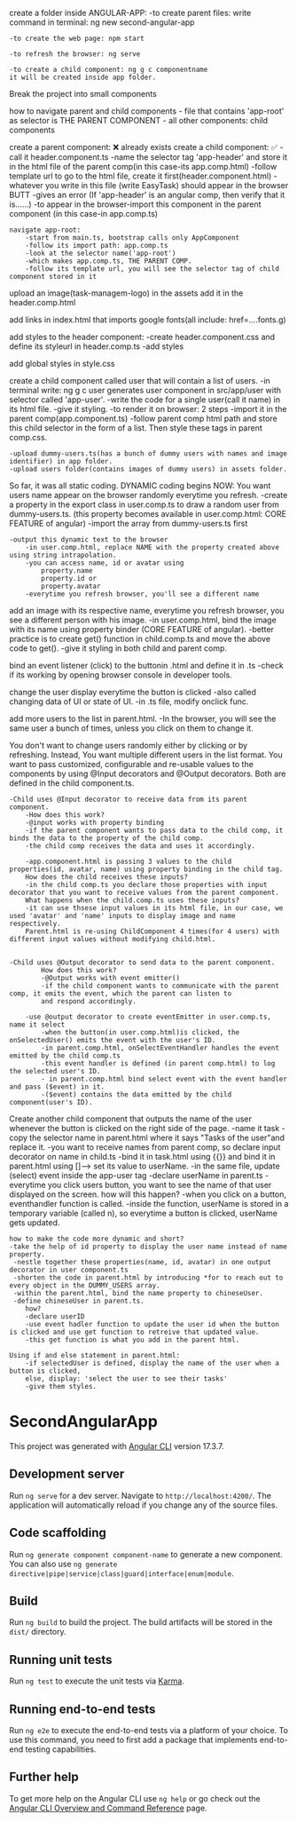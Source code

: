 create a folder inside ANGULAR-APP:
    -to create parent files:
      write command in terminal: ng new second-angular-app

    -to create the web page: npm start

    -to refresh the browser: ng serve

    -to create a child component: ng g c componentname
    it will be created inside app folder.

Break the project into small components

how to navigate parent and child components
    - file that contains 'app-root' as selector is THE PARENT COMPONENT
    - all other components: child components

create a parent component: ❌ already exists
create a child component: ✅
    -call it header.component.ts 
    -name the selector tag 'app-header' and store it in the html file of the parent comp(in this case-its app.comp.html)
    -follow template url to go to the html file, create it first(header.component.html)
            -whatever you write in this file (write EasyTask) should appear in the browser BUTT 
            -gives an error (If 'app-header' is an angular comp, then verify that it is......)
            -to appear in the browser-import this component in the parent component (in this case-in app.comp.ts)
             
                 

    navigate app-root:
        -start from main.ts, bootstrap calls only AppComponent
        -follow its import path: app.comp.ts 
        -look at the selector name('app-root')
        -which makes app.comp.ts, THE PARENT COMP.
        -follow its template url, you will see the selector tag of child component stored in it

upload an image(task-managem-logo) in the assets 
add it in the header.comp.html

add links in index.html that imports google fonts(all include: href=....fonts.g)


add styles to the header component:
    -create header.component.css and define its styleurl in header.comp.ts
    -add styles

add global styles in style.css

create a child component called user that will contain a list of users.
    -in terminal write: ng g c user
        generates user component in src/app/user with selector called 'app-user'.
    -write the code for a single user(call it name) in its html file.
    -give it styling.
    -to render it on browser: 
        2 steps
        -import it in the parent comp(app.component.ts)
        -follow parent comp html path and store this child selector in the form of a list. Then style these tags in parent comp.css.

    -upload dummy-users.ts(has a bunch of dummy users with names and image identifier) in app folder.
    -upload users folder(contains images of dummy users) in assets folder.

So far, it was all static coding. DYNAMIC coding begins NOW:
You want users name appear on the browser randomly everytime you refresh.
    -create a property in the export class in user.comp.ts to draw a random user from dummy-users.ts. (this property becomes available in user.comp.html: CORE FEATURE of angular)
    -import the array from dummy-users.ts first
    
    -output this dynamic text to the browser
        -in user.comp.html, replace NAME with the property created above using string intrapolation.
        -you can access name, id or avatar using
            property.name
            property.id or 
            property.avatar
        -everytime you refresh browser, you'll see a different name

add an image with its respective name, everytime you refresh browser, you see a different person with his image.
    -in user.comp.html, bind the image with its name using property binder (CORE FEATURE of angular).
    -better practice is to create get() function in child.comp.ts and move the above code to get(). 
    -give it styling in both child and parent comp.

bind an event listener (click) to the buttonin .html and define it in .ts
    -check if its working by opening browser console in developer tools.

change the user display everytime the button is clicked
    -also called changing data of UI or state of UI.
     -in .ts file, modify onclick func.

add more users to the list in parent.html.
-In the browser, you will see the same user a bunch of times, unless you click on them to change it.

You don't want to change users randomly either by clicking or by refreshing. Instead, You want multiple different users in the list format.
You want to pass customized, configurable and re-usable values to the components by using @Input decorators and @Output decorators.
Both are defined in the child component.ts.

    -Child uses @Input decorator to receive data from its parent component.
        -How does this work?
        -@input works with property binding
        -if the parent component wants to pass data to the child comp, it binds the data to the property of the child comp.
        -the child comp receives the data and uses it accordingly.

        -app.component.html is passing 3 values to the child properties(id, avatar, name) using property binding in the child tag.
        How does the child receives these inputs?
        -in the child comp.ts you declare those properties with input decorator that you want to receive values from the parent component.
        What happens when the child.comp.ts uses these inputs?
        -it can use thsese input values in its html file, in our case, we used 'avatar' and 'name' inputs to display image and name respectively.
        Parent.html is re-using ChildComponent 4 times(for 4 users) with different input values without modifying child.html.

        
    -Child uses @Output decorator to send data to the parent component.
            How does this work?
            -@Output works with event emitter()
            -if the child component wants to communicate with the parent comp, it emits the event, which the parent can listen to 
            and respond accordingly.

        -use @output decorator to create eventEmitter in user.comp.ts, name it select
            -when the button(in user.comp.html)is clicked, the onSelectedUser() emits the event with the user's ID.
            -in parent.comp.html, onSelectEventHandler handles the event emitted by the child comp.ts
            -this event handler is defined (in parent comp.html) to log the selected user's ID.
            - in parent.comp.html bind select event with the event handler and pass ($event) in it. 
            -($event) contains the data emitted by the child component(user's ID).

Create another child component that outputs the name of the user whenever the button is clicked on the right side of the page.
    -name it task
    -copy the selector name in parent.html where it says "Tasks of the user"and replace it.
    -you want to receive names from parent comp, so declare input decorator on name in child.ts
    -bind it in task.html using {{}} and bind it in parent.html using []--> set its value to userName.
    -in the same file, update (select) event inside the app-user tag 
    -declare userName in parent.ts
    -everytime you click users button, you want to see the name of that user displayed on the screen. how will this happen?
        -when you click on a button, eventhandler function is called.
        -inside the function, userName is stored in a temporary variable (called n), so everytime a button is clicked, userName gets updated.

    how to make the code more dynamic and short?
    -take the help of id property to display the user name instead of name property.
     -nestle together these properties(name, id, avatar) in one output decorator in user component.ts
     -shorten the code in parent.html by introducing *for to reach out to every object in the DUMMY_USERS array.
     -within the parent.html, bind the name property to chineseUser.
     -define chineseUser in parent.ts.
        how?
        -declare userID
        -use event hadler function to update the user id when the button is clicked and use get function to retreive that updated value.
        -this get function is what you add in the parent html.

    Using if and else statement in parent.html:
        -if selectedUser is defined, display the name of the user when a button is clicked,
        else, display: 'select the user to see their tasks'
        -give them styles.



            

    

# SecondAngularApp

This project was generated with [Angular CLI](https://github.com/angular/angular-cli) version 17.3.7.

## Development server

Run `ng serve` for a dev server. Navigate to `http://localhost:4200/`. The application will automatically reload if you change any of the source files.

## Code scaffolding

Run `ng generate component component-name` to generate a new component. You can also use `ng generate directive|pipe|service|class|guard|interface|enum|module`.

## Build

Run `ng build` to build the project. The build artifacts will be stored in the `dist/` directory.

## Running unit tests

Run `ng test` to execute the unit tests via [Karma](https://karma-runner.github.io).

## Running end-to-end tests

Run `ng e2e` to execute the end-to-end tests via a platform of your choice. To use this command, you need to first add a package that implements end-to-end testing capabilities.

## Further help

To get more help on the Angular CLI use `ng help` or go check out the [Angular CLI Overview and Command Reference](https://angular.io/cli) page.
